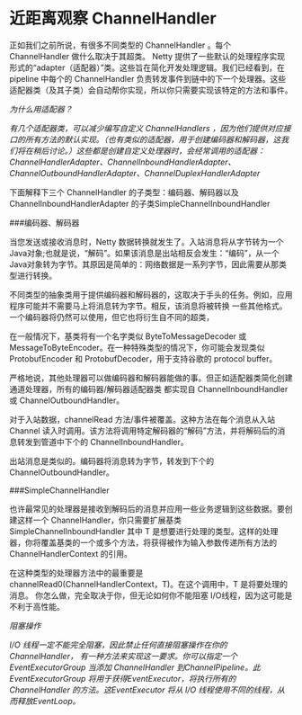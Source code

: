 近距离观察 ChannelHandler
=======

正如我们之前所说，有很多不同类型的 ChannelHandler 。每个 ChannelHandler 做什么取决于其超类。 Netty 提供了一些默认的处理程序实现形式的“adapter（适配器）”类。这些旨在简化开发处理逻辑。我们已经看到，在 pipeline 中每个的 ChannelHandler 负责转发事件到链中的下一个处理器。这些适配器类（及其子类）会自动帮你实现，所以你只需要实现该特定的方法和事件。

*为什么用适配器？*

*有几个适配器类，可以减少编写自定义 ChannelHandlers ，因为他们提供对应接口的所有方法的默认实现。（也有类似的适配器，用于创建编码器和解码器，这我们将在稍后讨论。）这些都是创建自定义处理器时，会经常调用的适配器：ChannelHandlerAdapter、ChannelInboundHandlerAdapter、ChannelOutboundHandlerAdapter、ChannelDuplexHandlerAdapter*

下面解释下三个 ChannelHandler 的子类型：编码器、解码器以及 ChannelInboundHandlerAdapter 的子类SimpleChannelInboundHandler<T>

###编码器、解码器

当您发送或接收消息时，Netty 数据转换就发生了。入站消息将从字节转为一个Java对象;也就是说，“解码”。如果该消息是出站相反会发生：“编码”，从一个Java对象转为字节。其原因是简单的：网络数据是一系列字节，因此需要从那类型进行转换。

不同类型的抽象类用于提供编码器和解码器的，这取决于手头的任务。例如，应用程序可能并不需要马上将消息转为字节。相反，该​​消息将被转换
一些其他格式。一个编码器将仍然可以使用，但它也将衍生自不同的超类，

在一般情况下，基类将有一个名字类似 ByteToMessageDecoder 或
MessageToByteEncoder。在一种特殊类型的情况下，你可能会发现类似
ProtobufEncoder 和 ProtobufDecoder，用于支持谷歌的 protocol buffer。

严格地说，其他处理器可以做编码器和解码器能做的事。但正如适配器类简化创建通道处理器，所有的编码器/解码器适配器类 都实现自 ChannelInboundHandler 或 ChannelOutboundHandler。

对于入站数据，channelRead 方法/事件被覆盖。这种方法在每个消息从入站 Channel 读入时调用。该方法将调用特定解码器的“解码”方法，并将解码后的消息转发到管道中下个的 ChannelInboundHandler。

出站消息是类似的。编码器将消息转为字节，转发到下个的 ChannelOutboundHandler。

###SimpleChannelHandler 

也许最常见的处理器是接收到解码后的消息并应用一些业务逻辑到这些数据。要创建这样一个 ChannelHandler，你只需要扩展基类SimpleChannelInboundHandler<T> 其中 T 是想要进行处理的类型。这样的处理器，你将覆盖基类的一个或多个方法，将获得被作为输入参数传递所有方法的 ChannelHandlerContext 的引用。

在这种类型的处理器方法中的最重要是 channelRead0(ChannelHandlerContext，T)。在这个调用中，T 是将要处理的消息。
你怎么做，完全取决于你，但无论如何你不能阻塞 I/O线程，因为这可能是不利于高性能。

*阻塞操作*

*I/O 线程一定不能完全阻塞，因此禁止任何直接阻塞操作在你的 ChannelHandler， 有一种方法来实现这一要求。你可以指定一个 EventExecutorGroup 当添加 ChannelHandler 到ChannelPipeline。此 EventExecutorGroup  将用于获得EventExecutor，将执行所有的 ChannelHandler 的方法。这EventExecutor 将从 I/O 线程使用不同的线程，从而释放EventLoop。*